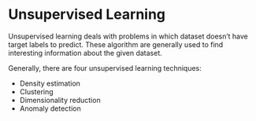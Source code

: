 # Unsupervised Learning

Unsupervised learning deals with problems in which dataset doesn’t have target labels to predict. These algorithm are generally used to find interesting information about the given dataset.

Generally, there are four unsupervised learning techniques:
- Density estimation
- Clustering
- Dimensionality reduction 
- Anomaly detection
